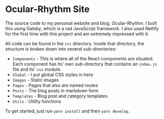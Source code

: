 # Ocular-Rhythm Site

The source code to my personal website and blog, Ocular-Rhythm. I built this using Gatsby, which is a rad JavaScript framework. I also used Netlify for the first time with this project and am extremely impressed with it.

All code can be found in the `src` directory. Inside that directory, the structure is broken down into several sub-directories:

- `Components` - This is where all of the React components are situated. Each component has its' own sub-directory that contains an `index.js` file and its' `css` module.
- `Global` - I put global CSS styles in here
- `Images` - Static images
- `Pages` - Pages that also are named routes
- `Posts` - The blog posts in markdown form
- `Templates` - Blog post and category templates
- `Utils` - Utility functions

To get started, just run `yarn install` and then `yarn develop`.
